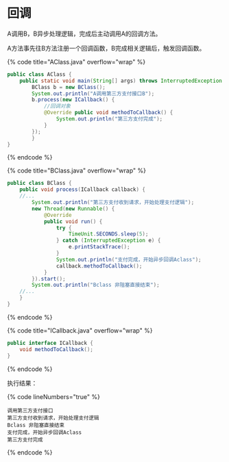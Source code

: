 # 回调

A调用B，B异步处理逻辑，完成后主动调用A的回调方法。

A方法事先往B方法注册一个回调函数，B完成相关逻辑后，触发回调函数。

{% code title="AClass.java" overflow="wrap" %}
```java
public class AClass {
    public static void main(String[] args) throws InterruptedException {
        BClass b = new BClass();
        System.out.println("A调用第三方支付接口B");
        b.process(new ICallback() {
            //回调对象
            @Override public void methodToCallback() {
                System.out.println("第三方支付完成");
            }
        });
        }
}

```
{% endcode %}

{% code title="BClass.java" overflow="wrap" %}
```java
public class BClass {
    public void process(ICallback callback) {
    //...
        System.out.println("第三方支付收到请求，开始处理支付逻辑");
        new Thread(new Runnable() {
            @Override
            public void run() {
                try {
                    TimeUnit.SECONDS.sleep(5);
                } catch (InterruptedException e) {
                    e.printStackTrace();
                }
                System.out.println("支付完成，开始异步回调Aclass");
                callback.methodToCallback();
            }
        }).start();
        System.out.println("Bclass 非阻塞直接结束");
    //...
    }
}
```
{% endcode %}

{% code title="ICallback.java" overflow="wrap" %}
```java
public interface ICallback {
    void methodToCallback();
}
```
{% endcode %}

执行结果：

{% code lineNumbers="true" %}
```
调用第三方支付接口
第三方支付收到请求，开始处理支付逻辑
Bclass 非阻塞直接结束
支付完成，开始异步回调Aclass
第三方支付完成
```
{% endcode %}
